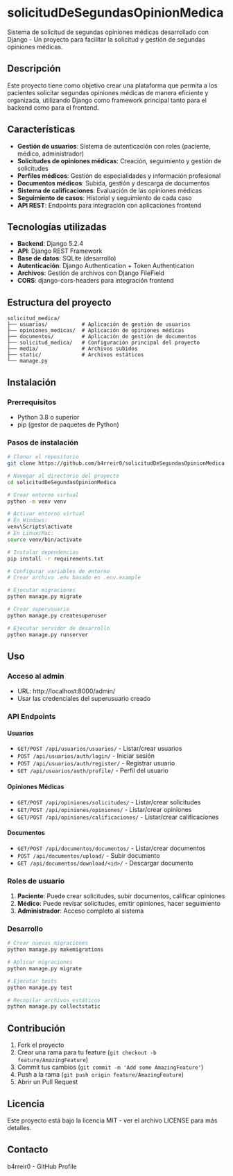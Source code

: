 # solicitudDeSegundasOpinionMedica

Sistema de solicitud de segundas opiniones médicas desarrollado con Django - Un proyecto para facilitar la solicitud y gestión de segundas opiniones médicas.

## Descripción

Este proyecto tiene como objetivo crear una plataforma que permita a los pacientes solicitar segundas opiniones médicas de manera eficiente y organizada, utilizando Django como framework principal tanto para el backend como para el frontend.

## Características

- **Gestión de usuarios**: Sistema de autenticación con roles (paciente, médico, administrador)
- **Solicitudes de opiniones médicas**: Creación, seguimiento y gestión de solicitudes
- **Perfiles médicos**: Gestión de especialidades y información profesional
- **Documentos médicos**: Subida, gestión y descarga de documentos
- **Sistema de calificaciones**: Evaluación de las opiniones médicas
- **Seguimiento de casos**: Historial y seguimiento de cada caso
- **API REST**: Endpoints para integración con aplicaciones frontend

## Tecnologías utilizadas

- **Backend**: Django 5.2.4
- **API**: Django REST Framework
- **Base de datos**: SQLite (desarrollo)
- **Autenticación**: Django Authentication + Token Authentication
- **Archivos**: Gestión de archivos con Django FileField
- **CORS**: django-cors-headers para integración frontend

## Estructura del proyecto

```
solicitud_medica/
├── usuarios/           # Aplicación de gestión de usuarios
├── opiniones_medicas/  # Aplicación de opiniones médicas
├── documentos/         # Aplicación de gestión de documentos
├── solicitud_medica/   # Configuración principal del proyecto
├── media/              # Archivos subidos
├── static/             # Archivos estáticos
└── manage.py
```

## Instalación

### Prerrequisitos
- Python 3.8 o superior
- pip (gestor de paquetes de Python)

### Pasos de instalación

```bash
# Clonar el repositorio
git clone https://github.com/b4rreir0/solicitudDeSegundasOpinionMedica.git

# Navegar al directorio del proyecto
cd solicitudDeSegundasOpinionMedica

# Crear entorno virtual
python -m venv venv

# Activar entorno virtual
# En Windows:
venv\Scripts\activate
# En Linux/Mac:
source venv/bin/activate

# Instalar dependencias
pip install -r requirements.txt

# Configurar variables de entorno
# Crear archivo .env basado en .env.example

# Ejecutar migraciones
python manage.py migrate

# Crear superusuario
python manage.py createsuperuser

# Ejecutar servidor de desarrollo
python manage.py runserver
```

## Uso

### Acceso al admin
- URL: http://localhost:8000/admin/
- Usar las credenciales del superusuario creado

### API Endpoints

#### Usuarios
- `GET/POST /api/usuarios/usuarios/` - Listar/crear usuarios
- `POST /api/usuarios/auth/login/` - Iniciar sesión
- `POST /api/usuarios/auth/register/` - Registrar usuario
- `GET /api/usuarios/auth/profile/` - Perfil del usuario

#### Opiniones Médicas
- `GET/POST /api/opiniones/solicitudes/` - Listar/crear solicitudes
- `GET/POST /api/opiniones/opiniones/` - Listar/crear opiniones
- `GET/POST /api/opiniones/calificaciones/` - Listar/crear calificaciones

#### Documentos
- `GET/POST /api/documentos/documentos/` - Listar/crear documentos
- `POST /api/documentos/upload/` - Subir documento
- `GET /api/documentos/download/<id>/` - Descargar documento

### Roles de usuario

1. **Paciente**: Puede crear solicitudes, subir documentos, calificar opiniones
2. **Médico**: Puede revisar solicitudes, emitir opiniones, hacer seguimiento
3. **Administrador**: Acceso completo al sistema

### Desarrollo

```bash
# Crear nuevas migraciones
python manage.py makemigrations

# Aplicar migraciones
python manage.py migrate

# Ejecutar tests
python manage.py test

# Recopilar archivos estáticos
python manage.py collectstatic
```

## Contribución

1. Fork el proyecto
2. Crear una rama para tu feature (`git checkout -b feature/AmazingFeature`)
3. Commit tus cambios (`git commit -m 'Add some AmazingFeature'`)
4. Push a la rama (`git push origin feature/AmazingFeature`)
5. Abrir un Pull Request

## Licencia

Este proyecto está bajo la licencia MIT - ver el archivo LICENSE para más detalles.

## Contacto

b4rreir0 - GitHub Profile
